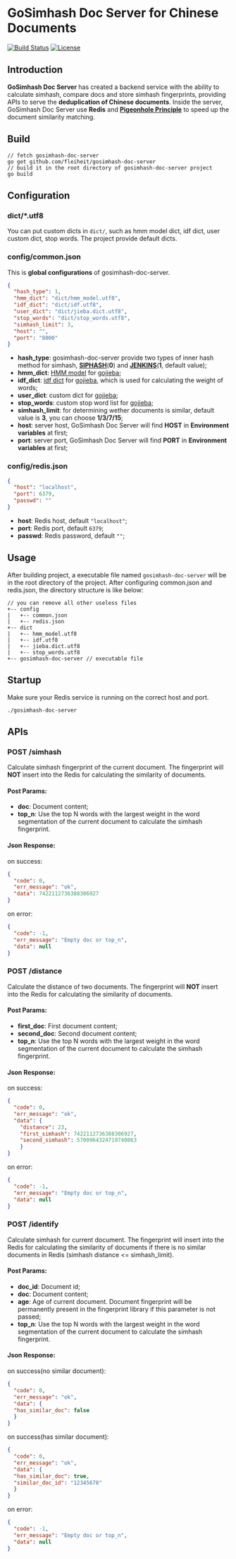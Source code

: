 # GoSimhash Doc Server for Chinese Documents

[![Build Status](https://travis-ci.org/fleiheit/gosimhash-doc-server.svg?branch=master)](https://travis-ci.org/fleiheit/gosimhash-doc-server) 
[![License](https://img.shields.io/badge/license-MIT-yellow.svg?style=flat)](http://mit-license.huhaoyu.com)

## Introduction
**GoSimhash Doc Server** has created a backend service with the ability to calculate simhash, compare docs and store simhash fingerprints, providing APIs to serve the **deduplication of Chinese documents**. Inside the server, GoSimhash Doc Server use **Redis** and 
[**Pigeonhole Principle**](https://en.wikipedia.org/wiki/Pigeonhole_principle) to speed up the document similarity matching.

## Build
```
// fetch gosimhash-doc-server
go get github.com/fleiheit/gosimhash-doc-server
// build it in the root directory of gosimhash-doc-server project
go build
```

## Configuration
### dict/*.utf8
You can put custom dicts in `dict/`, such as hmm model dict, idf dict, user custom dict, stop words. The project provide default dicts.

### config/common.json
This is **global configurations** of gosimhash-doc-server.

```json
{
  "hash_type": 1,
  "hmm_dict": "dict/hmm_model.utf8",
  "idf_dict": "dict/idf.utf8",
  "user_dict": "dict/jieba.dict.utf8",
  "stop_words": "dict/stop_words.utf8",
  "simhash_limit": 3,
  "host": "",
  "port": "8000"
}
```

* **hash_type**: gosimhash-doc-server provide two types of inner hash method for simhash, [**SIPHASH**](https://en.wikipedia.org/wiki/SipHash)(**0**) and [**JENKINS**](https://en.wikipedia.org/wiki/Jenkins_hash_function)(**1**, default value);
* **hmm_dict**: [HMM model](https://en.wikipedia.org/wiki/Hidden_Markov_model) for [gojieba](https://github.com/yanyiwu/gojieba);
* **idf_dict**: [idf dict](https://en.wikipedia.org/wiki/Tf%E2%80%93idf) for [gojieba](https://github.com/yanyiwu/gojieba), which is used for calculating the weight of words;
* **user_dict**: custom dict for [gojieba](https://github.com/yanyiwu/gojieba);
* **stop_words**: custom stop word list for [gojieba](https://github.com/yanyiwu/gojieba);
* **simhash_limit**: for determining wether documents is similar, default value is **3**, you can choose **1/3/7/15**;
* **host**: server host, GoSimhash Doc Server will find **HOST** in **Environment variables** at first;
* **port**: server port, GoSimhash Doc Server will find **PORT** in **Environment variables** at first;

### config/redis.json
```json
{
  "host": "localhost",
  "port": 6379,
  "passwd": ""
}
```

* **host**: Redis host, default `"localhost"`;
* **port**: Redis port, default `6379`;
* **passwd**: Redis password, default `""`;

## Usage
After building project, a executable file named `gosimhash-doc-server` will be in the root directory of the project.
After configuring common.json and redis.json, the directory structure is like below:
```
// you can remove all other useless files
+-- config
|   +-- common.json
|   +-- redis.json
+-- dict
|   +-- hmm_model.utf8
|   +-- idf.utf8
|   +-- jieba.dict.utf8
|   +-- stop_words.utf8
+-- gosimhash-doc-server // executable file
```

## Startup
Make sure your Redis service is running on the correct host and port.

```
./gosimhash-doc-server
```

## APIs

### POST /simhash
Calculate simhash fingerprint of the current document. The fingerprint will **NOT** insert into the Redis for calculating the similarity of documents.

#### Post Params:

* **doc**: Document content;
* **top_n**: Use the top N words with the largest weight in the word segmentation of the current document to calculate the simhash fingerprint.

#### Json Response:
on success:
```json
{
  "code": 0,
  "err_message": "ok",
  "data": 7422112736388306927
}
```
on error:
```json
{
  "code": -1,
  "err_message": "Empty doc or top_n",
  "data": null
}
```

### POST /distance
Calculate the distance of two documents. The fingerprint will **NOT** insert into the Redis for calculating the similarity of documents.

#### Post Params:

* **first_doc**: First document content;
* **second_doc**: Second document content;
* **top_n**: Use the top N words with the largest weight in the word segmentation of the current document to calculate the simhash fingerprint.

#### Json Response:
on success:
```json
{
  "code": 0,
  "err_message": "ok",
  "data": {
    "distance": 23,
    "first_simhash": 7422112736388306927,
    "second_simhash": 5700964324719740863
    }
}
```
on error:
```json
{
  "code": -1,
  "err_message": "Empty doc or top_n",
  "data": null
}
```

### POST /identify
Calculate simhash for current document. The fingerprint will insert into the Redis for calculating the similarity of documents if there is no similar documents in Redis (simhash distance <= simhash_limit).

#### Post Params:

* **doc_id**: Document id;
* **doc**: Document content;
* **age**: Age of current document. Document fingerprint will be permanently present in the fingerprint library if this parameter is not passed;
* **top_n**: Use the top N words with the largest weight in the word segmentation of the current document to calculate the simhash fingerprint.

#### Json Response:
on success(no similar document):

```json
{
  "code": 0,
  "err_message": "ok",
  "data": {
  "has_similar_doc": false
  }
}
```

on success(has similar document):
```json
{
  "code": 0,
  "err_message": "ok",
  "data": {
  "has_similar_doc": true,
  "similar_doc_id": "12345678"
  }
}
```

on error:
```json
{
  "code": -1,
  "err_message": "Empty doc or top_n",
  "data": null
}
```
